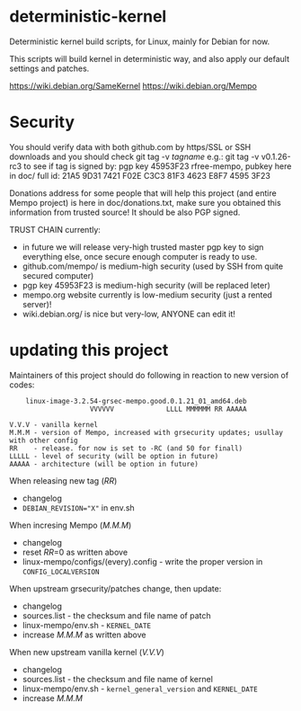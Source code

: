 deterministic-kernel
====================

Deterministic kernel build scripts, for Linux, mainly for Debian for now.

This scripts will build kernel in deterministic way, and also apply our default 
settings and patches.

https://wiki.debian.org/SameKernel
https://wiki.debian.org/Mempo


Security
====================

You should verify data with both github.com by https/SSL or SSH downloads
and you should check git tag -v _tagname_ e.g.:   git tag -v v0.1.26-rc3
to see if tag is signed by: pgp key 45953F23 rfree-mempo, pubkey here in doc/
full id: 21A5 9D31 7421 F02E C3C3  81F3 4623 E8F7 4595 3F23

Donations address for some people that will help this project (and entire Mempo
project) is here in doc/donations.txt, make sure you obtained this information
from trusted source! It should be also PGP signed.

TRUST CHAIN currently:
 * in future we will release very-high trusted master pgp key to sign everything else, once secure
 enough computer is ready to use.
 * github.com/mempo/ is medium-high security (used by SSH from quite secured computer)
 * pgp key 45953F23 is medium-high security (will be replaced leter)
 * mempo.org website currently is low-medium security (just a rented server)!
 * wiki.debian.org/ is nice but very-low, ANYONE can edit it!

updating this project
====================

Maintainers of this project should do following in reaction to new version of codes:

```
    linux-image-3.2.54-grsec-mempo.good.0.1.21_01_amd64.deb
		            VVVVVV             LLLL MMMMMM RR AAAAA

V.V.V - vanilla kernel
M.M.M - version of Mempo, increased with grsecurity updates; usullay with other config
RR    - release. for now is set to -RC (and 50 for finall)
LLLLL - level of security (will be option in future)
AAAAA - architecture (will be option in future)
```

When releasing new tag (_RR_)
* changelog
* `DEBIAN_REVISION="X"` in env.sh

When incresing Mempo (_M.M.M_)
* changelog
* reset _RR_=0 as written above
* linux-mempo/configs/(every).config - write the proper version in `CONFIG_LOCALVERSION`

When upstream grsecurity/patches change, then update:
* changelog
* sources.list - the checksum and file name of patch
* linux-mempo/env.sh - `KERNEL_DATE`
* increase _M.M.M_ as written above

When new upstream vanilla kernel (_V.V.V_)
* changelog
* sources.list - the checksum and file name of kernel
* linux-mempo/env.sh - `kernel_general_version` and `KERNEL_DATE`
* increase _M.M.M_

